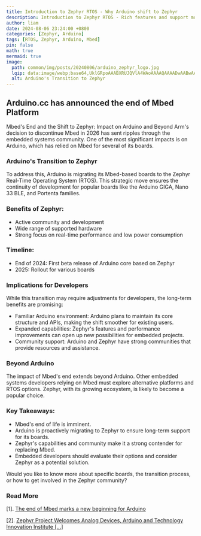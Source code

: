 ```yaml
---
title: Introduction to Zephyr RTOS - Why Arduino shift to Zephyr
description: Introduction to Zephyr RTOS - Rich features and support multiple architectures.
author: liam
date: 2024-08-06 23:24:00 +0800
categories: [Zephyr, Arduino]
tags: [RTOS, Zephyr, Arduino, Mbed]
pin: false
math: true
mermaid: true
image:
  path: common/img/posts/20240806/arduino_zephyr_logo.jpg
  lqip: data:image/webp;base64,UklGRpoAAABXRUJQVlA4WAoAAAAQAAAADwAABwAAQUxQSDIAAAARL0AmbZurmr57yyIiqE8oiG0bejIYEQTgqiDA9vqnsUSI6H+oAERp2HZ65qP/VIAWAFZQOCBCAAAA8AEAnQEqEAAIAAVAfCWkAALp8sF8rgRgAP7o9FDvMCkMde9PK7euH5M1m6VWoDXf2FkP3BqV0ZYbO6NA/VFIAAAA
  alt: Arduino's Transition to Zephyr
---
```


## Arduino.cc has announced the end of Mbed Platform

Mbed's End and the Shift to Zephyr: Impact on Arduino and Beyond
Arm's decision to discontinue Mbed in 2026 has sent ripples through the embedded systems community. One of the most significant impacts is on Arduino, which has relied on Mbed for several of its boards.

### Arduino's Transition to Zephyr
To address this, Arduino is migrating its Mbed-based boards to the Zephyr Real-Time Operating System (RTOS). This strategic move ensures the continuity of development for popular boards like the Arduino GIGA, Nano 33 BLE, and Portenta families.

### Benefits of Zephyr:
- Active community and development
- Wide range of supported hardware
- Strong focus on real-time performance and low power consumption


### Timeline:
- End of 2024: First beta release of Arduino core based on Zephyr
- 2025: Rollout for various boards

### Implications for Developers
While this transition may require adjustments for developers, the long-term benefits are promising:

- Familiar Arduino environment: Arduino plans to maintain its core structure and APIs, making the shift smoother for existing users.
- Expanded capabilities: Zephyr's features and performance improvements can open up new possibilities for embedded projects.
- Community support: Arduino and Zephyr have strong communities that provide resources and assistance.

### Beyond Arduino
The impact of Mbed's end extends beyond Arduino. Other embedded systems developers relying on Mbed must explore alternative platforms and RTOS options. Zephyr, with its growing ecosystem, is likely to become a popular choice.

### Key Takeaways:

- Mbed's end of life is imminent.
- Arduino is proactively migrating to Zephyr to ensure long-term support for its boards.
- Zephyr's capabilities and community make it a strong contender for replacing Mbed.
- Embedded developers should evaluate their options and consider Zephyr as a potential solution.

Would you like to know more about specific boards, the transition process, or how to get involved in the Zephyr community?

### Read More

[1]. [The end of Mbed marks a new beginning for Arduino](https://blog.arduino.cc/2024/07/24/the-end-of-mbed-marks-a-new-beginning-for-arduino)

[2]. [Zephyr Project Welcomes Analog Devices, Arduino and Technology Innovation Institute [...]](https://zephyrproject.org/zephyr-project-welcomes-analog-devices-arduino-and-technology-innovation-institute-as-new-members/)